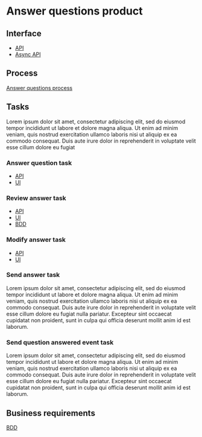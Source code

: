 # Answer questions product

## Interface

* [API](living-documentation/openapi.yaml)
* [Async API](living-documentation/asyncapi.yaml)

## Process

[Answer questions process](living-documentation/process.bpmn)

## Tasks

Lorem ipsum dolor sit amet, consectetur adipiscing elit, sed do eiusmod tempor incididunt ut labore et dolore magna aliqua. Ut enim ad minim veniam, quis nostrud exercitation ullamco laboris nisi ut aliquip ex ea commodo consequat. Duis aute irure dolor in reprehenderit in voluptate velit esse cillum dolore eu fugiat 

### Answer question task

* [API](living-documentation/answer-question-user-task.openapi.yaml)
* [UI](living-documentation/answer-question.user-task.yaml)

### Review answer task

* [API](living-documentation/review-answer-user-task.openapi.yaml)
* [UI](living-documentation/review-answer.user-task.yaml)
* [BDD](living-documentation/review-answer-user-task.bdd.feature)

### Modify answer task

* [API](living-documentation/modify-answer-user-task.openapi.yaml)
* [UI](living-documentation/modify-answer.user-task.yaml)

### Send answer task

Lorem ipsum dolor sit amet, consectetur adipiscing elit, sed do eiusmod tempor incididunt ut labore et dolore magna aliqua. Ut enim ad minim veniam, quis nostrud exercitation ullamco laboris nisi ut aliquip ex ea commodo consequat. Duis aute irure dolor in reprehenderit in voluptate velit esse cillum dolore eu fugiat nulla pariatur. Excepteur sint occaecat cupidatat non proident, sunt in culpa qui officia deserunt mollit anim id est laborum.

### Send question answered event task

Lorem ipsum dolor sit amet, consectetur adipiscing elit, sed do eiusmod tempor incididunt ut labore et dolore magna aliqua. Ut enim ad minim veniam, quis nostrud exercitation ullamco laboris nisi ut aliquip ex ea commodo consequat. Duis aute irure dolor in reprehenderit in voluptate velit esse cillum dolore eu fugiat nulla pariatur. Excepteur sint occaecat cupidatat non proident, sunt in culpa qui officia deserunt mollit anim id est laborum.

## Business requirements

[BDD](living-documentation/bdd.feature)